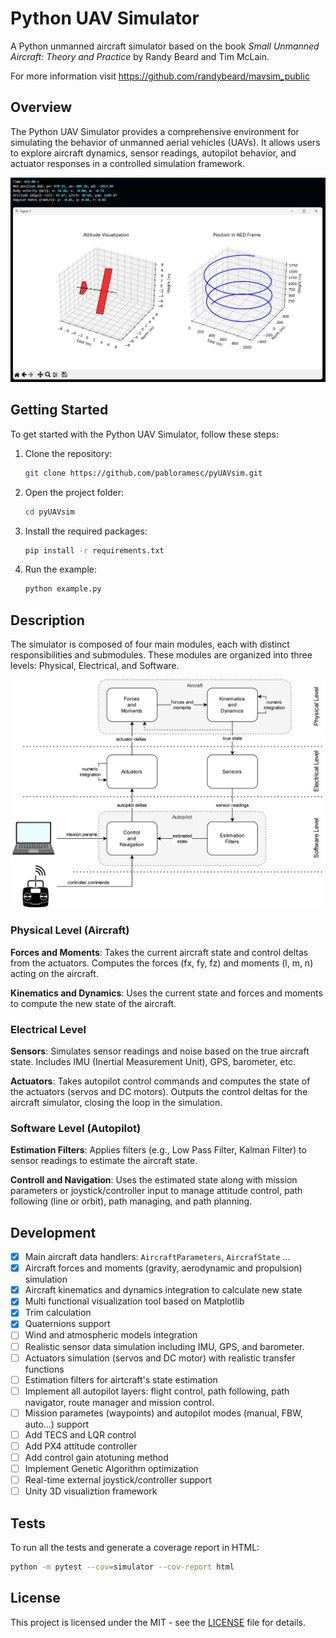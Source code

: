 # Python UAV Simulator
A Python unmanned aircraft simulator based on the book *Small Unmanned Aircraft: Theory and Practice* by Randy Beard and Tim McLain.

For more information visit https://github.com/randybeard/mavsim_public

## Overview
The Python UAV Simulator provides a comprehensive environment for simulating the behavior of unmanned aerial vehicles (UAVs). It allows users to explore aircraft dynamics, sensor readings, autopilot behavior, and actuator responses in a controlled simulation framework.

![](pics/screenshot_01.png)

## Getting Started

To get started with the Python UAV Simulator, follow these steps:

1. Clone the repository:
   ```bash
   git clone https://github.com/pabloramesc/pyUAVsim.git
   ```

2. Open the project folder:
   ```bash
   cd pyUAVsim
   ```

3. Install the required packages:
   ```bash
   pip install -r requirements.txt
   ```

4. Run the example:
   ```bash
   python example.py
   ```
   
## Description
The simulator is composed of four main modules, each with distinct responsibilities and submodules. These modules are organized into three levels: Physical, Electrical, and Software.

![](pics/diagram.png)

### Physical Level (Aircraft)
**Forces and Moments**:
Takes the current aircraft state and control deltas from the actuators.
Computes the forces (fx, fy, fz) and moments (l, m, n) acting on the aircraft.

**Kinematics and Dynamics**:
Uses the current state and forces and moments to compute the new state of the aircraft.

### Electrical Level
**Sensors**:
Simulates sensor readings and noise based on the true aircraft state.
Includes IMU (Inertial Measurement Unit), GPS, barometer, etc.

**Actuators**:
Takes autopilot control commands and computes the state of the actuators (servos and DC motors).
Outputs the control deltas for the aircraft simulator, closing the loop in the simulation.

### Software Level (Autopilot)
**Estimation Filters**:
Applies filters (e.g., Low Pass Filter, Kalman Filter) to sensor readings to estimate the aircraft state.

**Controll and Navigation**:
Uses the estimated state along with mission parameters or joystick/controller input to manage attitude control, path following (line or orbit), path managing, and path planning.

## Development

- [x] Main aircraft data handlers: `AircraftParameters`, `AircrafState` ...
- [x] Aircraft forces and moments (gravity, aerodynamic and propulsion) simulation
- [x] Aircraft kinematics and dynamics integration to calculate new state
- [x] Multi functional visualization tool based on Matplotlib
- [x] Trim calculation
- [x] Quaternions support
- [ ] Wind and atmospheric models integration
- [ ] Realistic sensor data simulation including IMU, GPS, and barometer.
- [ ] Actuators simulation (servos and DC motor) with realistic transfer functions
- [ ] Estimation filters for airtcraft's state estimation
- [ ] Implement all autopilot layers: flight control, path following, path navigator, route manager and mission control.
- [ ] Mission parametes (waypoints) and autopilot modes (manual, FBW, auto...) support
- [ ] Add TECS and LQR control
- [ ] Add PX4 attitude controller
- [ ] Add control gain atotuning method
- [ ] Implement Genetic Algorithm optimization
- [ ] Real-time external joystick/controller support
- [ ] Unity 3D visualiztion framework 

## Tests
To run all the tests and generate a coverage report in HTML:
```bash
python -m pytest --cov=simulator --cov-report html
```

## License

This project is licensed under the MIT - see the [LICENSE](LICENSE) file for details.
